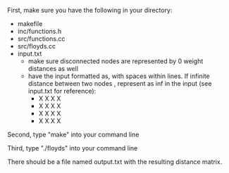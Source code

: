 First, make sure you have the following in your directory:

- makefile
- inc/functions.h
- src/functions.cc
- src/floyds.cc
- input.txt
  - make sure disconnected nodes are represented by 0 weight distances as well
  - have the input formatted as, with spaces within lines. If infinite distance between two nodes
    , represent as inf in the input (see input.txt for reference):
    - X X X X
    - X X X X
    - X X X X
    - X X X X

Second, type "make" into your command line

Third, type "./floyds" into your command line

There should be a file named output.txt with the resulting distance matrix.